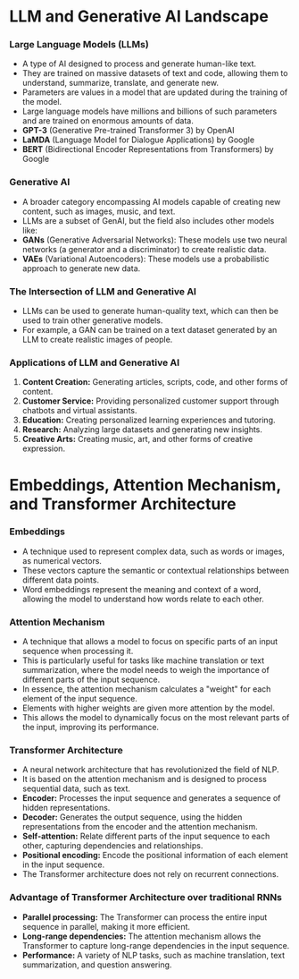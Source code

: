 # LLM and Generative AI Landscape

### Large Language Models (LLMs)
- A type of AI designed to process and generate human-like text.
- They are trained on massive datasets of text and code, allowing them to understand, summarize, translate, and generate new.
- Parameters are values in a model that are updated during the training of the model.
- Large language models have millions and billions of such parameters and are trained on enormous amounts of data.
- **GPT-3** (Generative Pre-trained Transformer 3) by OpenAI
- **LaMDA** (Language Model for Dialogue Applications) by Google
- **BERT** (Bidirectional Encoder Representations from Transformers) by Google

### Generative AI
- A broader category encompassing AI models capable of creating new content, such as images, music, and text.
- LLMs are a subset of GenAI, but the field also includes other models like:
- **GANs** (Generative Adversarial Networks): These models use two neural networks (a generator and a discriminator) to create realistic data.
- **VAEs** (Variational Autoencoders): These models use a probabilistic approach to generate new data.

### The Intersection of LLM and Generative AI
- LLMs can be used to generate human-quality text, which can then be used to train other generative models.
- For example, a GAN can be trained on a text dataset generated by an LLM to create realistic images of people.

### Applications of LLM and Generative AI
1. **Content Creation:** Generating articles, scripts, code, and other forms of content.
2. **Customer Service:** Providing personalized customer support through chatbots and virtual assistants.
3. **Education:** Creating personalized learning experiences and tutoring.
4. **Research:** Analyzing large datasets and generating new insights.
5. **Creative Arts:** Creating music, art, and other forms of creative expression.

# Embeddings, Attention Mechanism, and Transformer Architecture

### Embeddings
- A technique used to represent complex data, such as words or images, as numerical vectors.
- These vectors capture the semantic or contextual relationships between different data points.
- Word embeddings represent the meaning and context of a word, allowing the model to understand how words relate to each other.

### Attention Mechanism
- A technique that allows a model to focus on specific parts of an input sequence when processing it.
- This is particularly useful for tasks like machine translation or text summarization, where the model needs to weigh the importance of different parts of the input sequence.
- In essence, the attention mechanism calculates a "weight" for each element of the input sequence.
- Elements with higher weights are given more attention by the model.
- This allows the model to dynamically focus on the most relevant parts of the input, improving its performance.

### Transformer Architecture
- A neural network architecture that has revolutionized the field of NLP.
- It is based on the attention mechanism and is designed to process sequential data, such as text.
- **Encoder:** Processes the input sequence and generates a sequence of hidden representations.
- **Decoder:** Generates the output sequence, using the hidden representations from the encoder and the attention mechanism.
- **Self-attention:** Relate different parts of the input sequence to each other, capturing dependencies and relationships.
- **Positional encoding:** Encode the positional information of each element in the input sequence.
- The Transformer architecture does not rely on recurrent connections.

### Advantage of Transformer Architecture over traditional RNNs

- **Parallel processing:** The Transformer can process the entire input sequence in parallel, making it more efficient.
- **Long-range dependencies:** The attention mechanism allows the Transformer to capture long-range dependencies in the input sequence.
- **Performance:** A variety of NLP tasks, such as machine translation, text summarization, and question answering.
